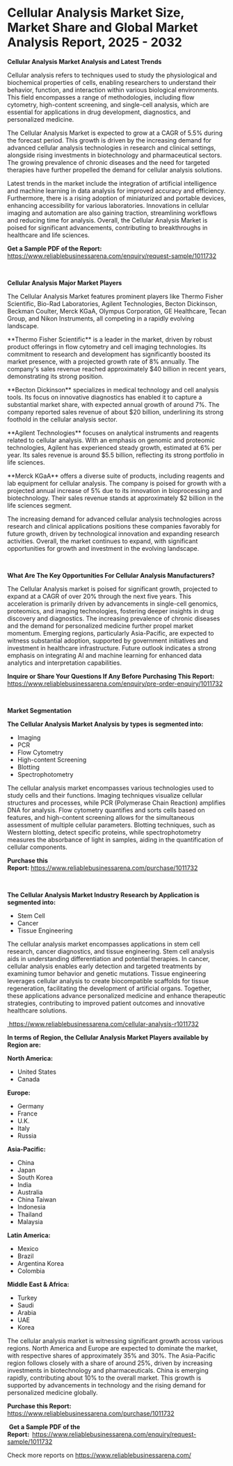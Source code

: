 <p><h1>Cellular Analysis Market Size, Market Share and Global Market Analysis Report, 2025 - 2032</h1></p><p><strong>Cellular Analysis Market Analysis and Latest Trends</strong></p>
<p><p>Cellular analysis refers to techniques used to study the physiological and biochemical properties of cells, enabling researchers to understand their behavior, function, and interaction within various biological environments. This field encompasses a range of methodologies, including flow cytometry, high-content screening, and single-cell analysis, which are essential for applications in drug development, diagnostics, and personalized medicine.</p><p>The Cellular Analysis Market is expected to grow at a CAGR of 5.5% during the forecast period. This growth is driven by the increasing demand for advanced cellular analysis technologies in research and clinical settings, alongside rising investments in biotechnology and pharmaceutical sectors. The growing prevalence of chronic diseases and the need for targeted therapies have further propelled the demand for cellular analysis solutions.</p><p>Latest trends in the market include the integration of artificial intelligence and machine learning in data analysis for improved accuracy and efficiency. Furthermore, there is a rising adoption of miniaturized and portable devices, enhancing accessibility for various laboratories. Innovations in cellular imaging and automation are also gaining traction, streamlining workflows and reducing time for analysis. Overall, the Cellular Analysis Market is poised for significant advancements, contributing to breakthroughs in healthcare and life sciences.</p></p>
<p><strong>Get a Sample PDF of the Report:&nbsp;</strong> <a href="https://www.reliablebusinessarena.com/enquiry/request-sample/1011732?utm_campaign=3294&utm_medium=2&utm_source=Github&utm_content=ia&utm_term=07032025&utm_id=cellular-analysis">https://www.reliablebusinessarena.com/enquiry/request-sample/1011732</a></p>
<p>&nbsp;</p>
<p><strong>Cellular Analysis Major Market Players</strong></p>
<p><p>The Cellular Analysis Market features prominent players like Thermo Fisher Scientific, Bio-Rad Laboratories, Agilent Technologies, Becton Dickinson, Beckman Coulter, Merck KGaA, Olympus Corporation, GE Healthcare, Tecan Group, and Nikon Instruments, all competing in a rapidly evolving landscape.</p><p>**Thermo Fisher Scientific** is a leader in the market, driven by robust product offerings in flow cytometry and cell imaging technologies. Its commitment to research and development has significantly boosted its market presence, with a projected growth rate of 8% annually. The company's sales revenue reached approximately $40 billion in recent years, demonstrating its strong position.</p><p>**Becton Dickinson** specializes in medical technology and cell analysis tools. Its focus on innovative diagnostics has enabled it to capture a substantial market share, with expected annual growth of around 7%. The company reported sales revenue of about $20 billion, underlining its strong foothold in the cellular analysis sector.</p><p>**Agilent Technologies** focuses on analytical instruments and reagents related to cellular analysis. With an emphasis on genomic and proteomic technologies, Agilent has experienced steady growth, estimated at 6% per year. Its sales revenue is around $5.5 billion, reflecting its strong portfolio in life sciences.</p><p>**Merck KGaA** offers a diverse suite of products, including reagents and lab equipment for cellular analysis. The company is poised for growth with a projected annual increase of 5% due to its innovation in bioprocessing and biotechnology. Their sales revenue stands at approximately $2 billion in the life sciences segment.</p><p>The increasing demand for advanced cellular analysis technologies across research and clinical applications positions these companies favorably for future growth, driven by technological innovation and expanding research activities. Overall, the market continues to expand, with significant opportunities for growth and investment in the evolving landscape.</p></p>
<p>&nbsp;</p>
<p><strong>What Are The Key Opportunities For Cellular Analysis Manufacturers?</strong></p>
<p><p>The Cellular Analysis market is poised for significant growth, projected to expand at a CAGR of over 20% through the next five years. This acceleration is primarily driven by advancements in single-cell genomics, proteomics, and imaging technologies, fostering deeper insights in drug discovery and diagnostics. The increasing prevalence of chronic diseases and the demand for personalized medicine further propel market momentum. Emerging regions, particularly Asia-Pacific, are expected to witness substantial adoption, supported by government initiatives and investment in healthcare infrastructure. Future outlook indicates a strong emphasis on integrating AI and machine learning for enhanced data analytics and interpretation capabilities.</p></p>
<p><strong>Inquire or Share Your Questions If Any Before Purchasing This Report:</strong> <a href="https://www.reliablebusinessarena.com/enquiry/pre-order-enquiry/1011732?utm_campaign=3294&utm_medium=2&utm_source=Github&utm_content=ia&utm_term=07032025&utm_id=cellular-analysis">https://www.reliablebusinessarena.com/enquiry/pre-order-enquiry/1011732</a></p>
<p>&nbsp;</p>
<p><strong>Market Segmentation</strong></p>
<p><strong>The Cellular Analysis Market Analysis by types is segmented into:</strong></p>
<p><ul><li>Imaging</li><li>PCR</li><li>Flow Cytometry</li><li>High-content Screening</li><li>Blotting</li><li>Spectrophotometry</li></ul></p>
<p><p>The cellular analysis market encompasses various technologies used to study cells and their functions. Imaging techniques visualize cellular structures and processes, while PCR (Polymerase Chain Reaction) amplifies DNA for analysis. Flow cytometry quantifies and sorts cells based on features, and high-content screening allows for the simultaneous assessment of multiple cellular parameters. Blotting techniques, such as Western blotting, detect specific proteins, while spectrophotometry measures the absorbance of light in samples, aiding in the quantification of cellular components.</p></p>
<p><strong>Purchase this Report:&nbsp;</strong><a href="https://www.reliablebusinessarena.com/purchase/1011732?utm_campaign=3294&utm_medium=2&utm_source=Github&utm_content=ia&utm_term=07032025&utm_id=cellular-analysis">https://www.reliablebusinessarena.com/purchase/1011732</a></p>
<p>&nbsp;</p>
<p><strong>The Cellular Analysis Market Industry Research by Application is segmented into:</strong></p>
<p><ul><li>Stem Cell</li><li>Cancer</li><li>Tissue Engineering</li></ul></p>
<p><p>The cellular analysis market encompasses applications in stem cell research, cancer diagnostics, and tissue engineering. Stem cell analysis aids in understanding differentiation and potential therapies. In cancer, cellular analysis enables early detection and targeted treatments by examining tumor behavior and genetic mutations. Tissue engineering leverages cellular analysis to create biocompatible scaffolds for tissue regeneration, facilitating the development of artificial organs. Together, these applications advance personalized medicine and enhance therapeutic strategies, contributing to improved patient outcomes and innovative healthcare solutions.</p></p>
<p><a href="https://www.reliablebusinessarena.com/cellular-analysis-r1011732?utm_campaign=3294&utm_medium=2&utm_source=Github&utm_content=ia&utm_term=07032025&utm_id=cellular-analysis">&nbsp;https://www.reliablebusinessarena.com/cellular-analysis-r1011732</a></p>
<p><strong>In terms of Region, the Cellular Analysis Market Players available by Region are:</strong></p>
<p>
    <p> <strong> North America: </strong>
        <ul>
            <li>United States</li>
            <li>Canada</li>
        </ul>
        </p> 
    <p> <strong> Europe: </strong>
        <ul>
            <li>Germany</li>
            <li>France</li>
            <li>U.K.</li>
            <li>Italy</li>
            <li>Russia</li>
        </ul>
        </p> 
    <p> <strong> Asia-Pacific: </strong>
        <ul>
            <li>China</li>
            <li>Japan</li>
            <li>South Korea</li>
            <li>India</li>
            <li>Australia</li>
            <li>China Taiwan</li>
            <li>Indonesia</li>
            <li>Thailand</li>
            <li>Malaysia</li>
        </ul>
        </p> 
    <p> <strong> Latin America: </strong>
        <ul>
            <li>Mexico</li>
            <li>Brazil</li>
            <li>Argentina Korea</li>
            <li>Colombia</li>
        </ul>
        </p> 
    <p> <strong> Middle East & Africa: </strong>
        <ul>
            <li>Turkey</li>
            <li>Saudi</li>
            <li>Arabia</li>
            <li>UAE</li>
            <li>Korea</li>
        </ul>
    </p>
    </p>
<p><p>The cellular analysis market is witnessing significant growth across various regions. North America and Europe are expected to dominate the market, with respective shares of approximately 35% and 30%. The Asia-Pacific region follows closely with a share of around 25%, driven by increasing investments in biotechnology and pharmaceuticals. China is emerging rapidly, contributing about 10% to the overall market. This growth is supported by advancements in technology and the rising demand for personalized medicine globally.</p></p>
<p><strong>Purchase this Report: </strong><a href="https://www.reliablebusinessarena.com/purchase/1011732?utm_campaign=3294&utm_medium=2&utm_source=Github&utm_content=ia&utm_term=07032025&utm_id=cellular-analysis">https://www.reliablebusinessarena.com/purchase/1011732</a></p>
<p>&nbsp;<strong>Get a Sample PDF of the Report:&nbsp;&nbsp;</strong><a href="https://www.reliablebusinessarena.com/enquiry/request-sample/1011732?utm_campaign=3294&utm_medium=2&utm_source=Github&utm_content=ia&utm_term=07032025&utm_id=cellular-analysis">https://www.reliablebusinessarena.com/enquiry/request-sample/1011732</a></p>
<p><strong></strong></p>
<p>Check more reports on <a href="https://www.reliablebusinessarena.com/?utm_campaign=3294&utm_medium=2&utm_source=Github&utm_content=ia&utm_term=07032025&utm_id=cellular-analysis">https://www.reliablebusinessarena.com/</a></p>